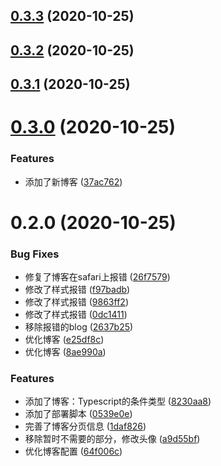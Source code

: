 ## [0.3.3](https://github.com/echoLC/react-blog/compare/v0.3.2...v0.3.3) (2020-10-25)

## [0.3.2](https://github.com/echoLC/react-blog/compare/v0.3.1...v0.3.2) (2020-10-25)

## [0.3.1](https://github.com/echoLC/react-blog/compare/v0.3.0...v0.3.1) (2020-10-25)

# [0.3.0](https://github.com/echoLC/react-blog/compare/v0.2.0...v0.3.0) (2020-10-25)


### Features

* 添加了新博客 ([37ac762](https://github.com/echoLC/react-blog/commit/37ac7625123c16d41a19cd150c3015201beee917))

# 0.2.0 (2020-10-25)


### Bug Fixes

* 修复了博客在safari上报错 ([26f7579](https://github.com/echoLC/react-blog/commit/26f7579774d98d9722ffae77972a7202425407e3))
* 修改了样式报错 ([f97badb](https://github.com/echoLC/react-blog/commit/f97badb96e9ec4782cb5485187736a639e49fb0e))
* 修改了样式报错 ([9863ff2](https://github.com/echoLC/react-blog/commit/9863ff2876d9eaaf1d5f32c04bf6a237168f43e4))
* 修改了样式报错 ([0dc1411](https://github.com/echoLC/react-blog/commit/0dc1411e43d62d211ff6fa323c1048272b58fd2a))
* 移除报错的blog ([2637b25](https://github.com/echoLC/react-blog/commit/2637b25bca7eaaab2d76decd5324b36b6ee160ed))
* 优化博客 ([e25df8c](https://github.com/echoLC/react-blog/commit/e25df8c2db4559ecf0b22cebbefb78e4e5d7b3dc))
* 优化博客 ([8ae990a](https://github.com/echoLC/react-blog/commit/8ae990a4b289bc67772216eb098b5781ccf3589a))


### Features

* 添加了博客：Typescript的条件类型 ([8230aa8](https://github.com/echoLC/react-blog/commit/8230aa8dbe9e141cfc1a85815f2aeb0d08838680))
* 添加了部署脚本 ([0539e0e](https://github.com/echoLC/react-blog/commit/0539e0e2e985708b69ea4abeaaaf9bd77f410a7f))
* 完善了博客分页信息 ([1daf826](https://github.com/echoLC/react-blog/commit/1daf826bcfff14b5c9ab32ef82041b0b95697194))
* 移除暂时不需要的部分，修改头像 ([a9d55bf](https://github.com/echoLC/react-blog/commit/a9d55bf7f0f84319ec72d26b42c2cc1be6cc3632))
* 优化博客配置 ([64f006c](https://github.com/echoLC/react-blog/commit/64f006c9d48fa7aaa1db856750a841a7f17af640))

